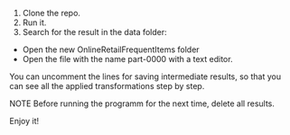 1. Clone the repo.
2. Run it.
3. Search for the result in the data folder:
- Open the new OnlineRetailFrequentItems folder
- Open the file with the name part-0000 with a text editor.

You can uncomment the lines for saving intermediate results,
so that you can see all the applied transformations step by step.

NOTE Before running the programm for the next time, delete all results.

Enjoy it!